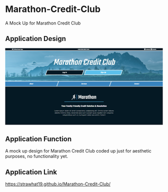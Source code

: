 # Marathon-Credit-Club
A Mock Up for Marathon Credit Club

## Application Design
![A user can store upcoming small work events to cycle through and list out for the work day.](./assets/css/images/designs/MarathonCreditClub2.png)

## Application Function

A mock up design for Marathon Credit Club coded up just for aesthetic purposes, no functionality yet.

## Application Link
https://strawhat19.github.io/Marathon-Credit-Club/